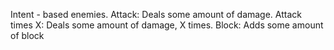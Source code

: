 Intent - based enemies.
Attack: Deals some amount of damage.
Attack times X: Deals some amount of damage, X times.
Block: Adds some amount of block
